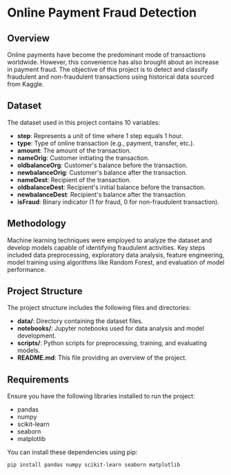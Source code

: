 # Online Payment Fraud Detection

## Overview

Online payments have become the predominant mode of transactions worldwide. However, this convenience has also brought about an increase in payment fraud. The objective of this project is to detect and classify fraudulent and non-fraudulent transactions using historical data sourced from Kaggle.

## Dataset

The dataset used in this project contains 10 variables:

- **step**: Represents a unit of time where 1 step equals 1 hour.
- **type**: Type of online transaction (e.g., payment, transfer, etc.).
- **amount**: The amount of the transaction.
- **nameOrig**: Customer initiating the transaction.
- **oldbalanceOrg**: Customer's balance before the transaction.
- **newbalanceOrig**: Customer's balance after the transaction.
- **nameDest**: Recipient of the transaction.
- **oldbalanceDest**: Recipient's initial balance before the transaction.
- **newbalanceDest**: Recipient's balance after the transaction.
- **isFraud**: Binary indicator (1 for fraud, 0 for non-fraudulent transaction).

## Methodology

Machine learning techniques were employed to analyze the dataset and develop models capable of identifying fraudulent activities. Key steps included data preprocessing, exploratory data analysis, feature engineering, model training using algorithms like Random Forest, and evaluation of model performance.

## Project Structure

The project structure includes the following files and directories:

- **data/**: Directory containing the dataset files.
- **notebooks/**: Jupyter notebooks used for data analysis and model development.
- **scripts/**: Python scripts for preprocessing, training, and evaluating models.
- **README.md**: This file providing an overview of the project.

## Requirements

Ensure you have the following libraries installed to run the project:

- pandas
- numpy
- scikit-learn
- seaborn
- matplotlib

You can install these dependencies using pip:

```bash
pip install pandas numpy scikit-learn seaborn matplotlib
